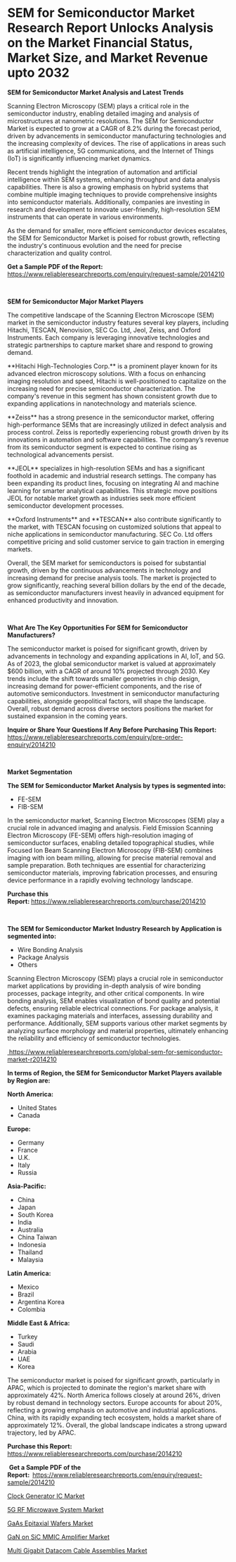 <p><h1>SEM for Semiconductor Market Research Report Unlocks Analysis on the Market Financial Status, Market Size, and Market Revenue upto 2032</h1></p><p><strong>SEM for Semiconductor Market Analysis and Latest Trends</strong></p>
<p><p>Scanning Electron Microscopy (SEM) plays a critical role in the semiconductor industry, enabling detailed imaging and analysis of microstructures at nanometric resolutions. The SEM for Semiconductor Market is expected to grow at a CAGR of 8.2% during the forecast period, driven by advancements in semiconductor manufacturing technologies and the increasing complexity of devices. The rise of applications in areas such as artificial intelligence, 5G communications, and the Internet of Things (IoT) is significantly influencing market dynamics.</p><p>Recent trends highlight the integration of automation and artificial intelligence within SEM systems, enhancing throughput and data analysis capabilities. There is also a growing emphasis on hybrid systems that combine multiple imaging techniques to provide comprehensive insights into semiconductor materials. Additionally, companies are investing in research and development to innovate user-friendly, high-resolution SEM instruments that can operate in various environments.</p><p>As the demand for smaller, more efficient semiconductor devices escalates, the SEM for Semiconductor Market is poised for robust growth, reflecting the industry's continuous evolution and the need for precise characterization and quality control.</p></p>
<p><strong>Get a Sample PDF of the Report:&nbsp;</strong> <a href="https://www.reliableresearchreports.com/enquiry/request-sample/2014210?utm_campaign=10&utm_medium=2&utm_source=Github&utm_content=ia&utm_term=17012025&utm_id=sem-for-semiconductor">https://www.reliableresearchreports.com/enquiry/request-sample/2014210</a></p>
<p>&nbsp;</p>
<p><strong>SEM for Semiconductor Major Market Players</strong></p>
<p><p>The competitive landscape of the Scanning Electron Microscope (SEM) market in the semiconductor industry features several key players, including Hitachi, TESCAN, Nenovision, SEC Co. Ltd, Jeol, Zeiss, and Oxford Instruments. Each company is leveraging innovative technologies and strategic partnerships to capture market share and respond to growing demand.</p><p>**Hitachi High-Technologies Corp.** is a prominent player known for its advanced electron microscopy solutions. With a focus on enhancing imaging resolution and speed, Hitachi is well-positioned to capitalize on the increasing need for precise semiconductor characterization. The company's revenue in this segment has shown consistent growth due to expanding applications in nanotechnology and materials science.</p><p>**Zeiss** has a strong presence in the semiconductor market, offering high-performance SEMs that are increasingly utilized in defect analysis and process control. Zeiss is reportedly experiencing robust growth driven by its innovations in automation and software capabilities. The company’s revenue from its semiconductor segment is expected to continue rising as technological advancements persist.</p><p>**JEOL** specializes in high-resolution SEMs and has a significant foothold in academic and industrial research settings. The company has been expanding its product lines, focusing on integrating AI and machine learning for smarter analytical capabilities. This strategic move positions JEOL for notable market growth as industries seek more efficient semiconductor development processes.</p><p>**Oxford Instruments** and **TESCAN** also contribute significantly to the market, with TESCAN focusing on customized solutions that appeal to niche applications in semiconductor manufacturing. SEC Co. Ltd offers competitive pricing and solid customer service to gain traction in emerging markets.</p><p>Overall, the SEM market for semiconductors is poised for substantial growth, driven by the continuous advancements in technology and increasing demand for precise analysis tools. The market is projected to grow significantly, reaching several billion dollars by the end of the decade, as semiconductor manufacturers invest heavily in advanced equipment for enhanced productivity and innovation.</p></p>
<p>&nbsp;</p>
<p><strong>What Are The Key Opportunities For SEM for Semiconductor Manufacturers?</strong></p>
<p><p>The semiconductor market is poised for significant growth, driven by advancements in technology and expanding applications in AI, IoT, and 5G. As of 2023, the global semiconductor market is valued at approximately $600 billion, with a CAGR of around 10% projected through 2030. Key trends include the shift towards smaller geometries in chip design, increasing demand for power-efficient components, and the rise of automotive semiconductors. Investment in semiconductor manufacturing capabilities, alongside geopolitical factors, will shape the landscape. Overall, robust demand across diverse sectors positions the market for sustained expansion in the coming years.</p></p>
<p><strong>Inquire or Share Your Questions If Any Before Purchasing This Report:</strong> <a href="https://www.reliableresearchreports.com/enquiry/pre-order-enquiry/2014210?utm_campaign=10&utm_medium=2&utm_source=Github&utm_content=ia&utm_term=17012025&utm_id=sem-for-semiconductor">https://www.reliableresearchreports.com/enquiry/pre-order-enquiry/2014210</a></p>
<p>&nbsp;</p>
<p><strong>Market Segmentation</strong></p>
<p><strong>The SEM for Semiconductor Market Analysis by types is segmented into:</strong></p>
<p><ul><li>FE-SEM</li><li>FIB-SEM</li></ul></p>
<p><p>In the semiconductor market, Scanning Electron Microscopes (SEM) play a crucial role in advanced imaging and analysis. Field Emission Scanning Electron Microscopy (FE-SEM) offers high-resolution imaging of semiconductor surfaces, enabling detailed topographical studies, while Focused Ion Beam Scanning Electron Microscopy (FIB-SEM) combines imaging with ion beam milling, allowing for precise material removal and sample preparation. Both techniques are essential for characterizing semiconductor materials, improving fabrication processes, and ensuring device performance in a rapidly evolving technology landscape.</p></p>
<p><strong>Purchase this Report:&nbsp;</strong><a href="https://www.reliableresearchreports.com/purchase/2014210?utm_campaign=10&utm_medium=2&utm_source=Github&utm_content=ia&utm_term=17012025&utm_id=sem-for-semiconductor">https://www.reliableresearchreports.com/purchase/2014210</a></p>
<p>&nbsp;</p>
<p><strong>The SEM for Semiconductor Market Industry Research by Application is segmented into:</strong></p>
<p><ul><li>Wire Bonding Analysis</li><li>Package Analysis</li><li>Others</li></ul></p>
<p><p>Scanning Electron Microscopy (SEM) plays a crucial role in semiconductor market applications by providing in-depth analysis of wire bonding processes, package integrity, and other critical components. In wire bonding analysis, SEM enables visualization of bond quality and potential defects, ensuring reliable electrical connections. For package analysis, it examines packaging materials and interfaces, assessing durability and performance. Additionally, SEM supports various other market segments by analyzing surface morphology and material properties, ultimately enhancing the reliability and efficiency of semiconductor technologies.</p></p>
<p><a href="https://www.reliableresearchreports.com/global-sem-for-semiconductor-market-r2014210?utm_campaign=10&utm_medium=2&utm_source=Github&utm_content=ia&utm_term=17012025&utm_id=sem-for-semiconductor">&nbsp;https://www.reliableresearchreports.com/global-sem-for-semiconductor-market-r2014210</a></p>
<p><strong>In terms of Region, the SEM for Semiconductor Market Players available by Region are:</strong></p>
<p>
    <p> <strong> North America: </strong>
        <ul>
            <li>United States</li>
            <li>Canada</li>
        </ul>
        </p> 
    <p> <strong> Europe: </strong>
        <ul>
            <li>Germany</li>
            <li>France</li>
            <li>U.K.</li>
            <li>Italy</li>
            <li>Russia</li>
        </ul>
        </p> 
    <p> <strong> Asia-Pacific: </strong>
        <ul>
            <li>China</li>
            <li>Japan</li>
            <li>South Korea</li>
            <li>India</li>
            <li>Australia</li>
            <li>China Taiwan</li>
            <li>Indonesia</li>
            <li>Thailand</li>
            <li>Malaysia</li>
        </ul>
        </p> 
    <p> <strong> Latin America: </strong>
        <ul>
            <li>Mexico</li>
            <li>Brazil</li>
            <li>Argentina Korea</li>
            <li>Colombia</li>
        </ul>
        </p> 
    <p> <strong> Middle East & Africa: </strong>
        <ul>
            <li>Turkey</li>
            <li>Saudi</li>
            <li>Arabia</li>
            <li>UAE</li>
            <li>Korea</li>
        </ul>
    </p>
    </p>
<p><p>The semiconductor market is poised for significant growth, particularly in APAC, which is projected to dominate the region's market share with approximately 42%. North America follows closely at around 26%, driven by robust demand in technology sectors. Europe accounts for about 20%, reflecting a growing emphasis on automotive and industrial applications. China, with its rapidly expanding tech ecosystem, holds a market share of approximately 12%. Overall, the global landscape indicates a strong upward trajectory, led by APAC.</p></p>
<p><strong>Purchase this Report: </strong><a href="https://www.reliableresearchreports.com/purchase/2014210?utm_campaign=10&utm_medium=2&utm_source=Github&utm_content=ia&utm_term=17012025&utm_id=sem-for-semiconductor">https://www.reliableresearchreports.com/purchase/2014210</a></p>
<p>&nbsp;<strong>Get a Sample PDF of the Report:&nbsp;&nbsp;</strong><a href="https://www.reliableresearchreports.com/enquiry/request-sample/2014210?utm_campaign=10&utm_medium=2&utm_source=Github&utm_content=ia&utm_term=17012025&utm_id=sem-for-semiconductor">https://www.reliableresearchreports.com/enquiry/request-sample/2014210</a></p>
<p><strong></strong></p>
<p><p><a href="https://github.com/JubayerMia832/Market-Research-Report-List-1/blob/main/clock-generator-ic-market.md?utm_campaign=10&utm_medium=2&utm_source=Github&utm_content=ia&utm_term=17012025&utm_id=sem-for-semiconductor">Clock Generator IC Market</a></p><p><a href="https://github.com/ygfu6u/Market-Research-Report-List-1/blob/main/5g-rf-microwave-system-market.md?utm_campaign=10&utm_medium=2&utm_source=Github&utm_content=ia&utm_term=17012025&utm_id=sem-for-semiconductor">5G RF Microwave System Market</a></p><p><a href="https://github.com/domoniqueluoma76/Market-Research-Report-List-1/blob/main/gaas-epitaxial-wafers-market.md?utm_campaign=10&utm_medium=2&utm_source=Github&utm_content=ia&utm_term=17012025&utm_id=sem-for-semiconductor">GaAs Epitaxial Wafers Market</a></p><p><a href="https://github.com/millionkaryn68/Market-Research-Report-List-1/blob/main/gan-on-sic-mmic-amplifier-market.md?utm_campaign=10&utm_medium=2&utm_source=Github&utm_content=ia&utm_term=17012025&utm_id=sem-for-semiconductor">GaN on SiC MMIC Amplifier Market</a></p><p><a href="https://github.com/leopardmicheal7019/Market-Research-Report-List-1/blob/main/multi-gigabit-datacom-cable-assemblies-market.md?utm_campaign=10&utm_medium=2&utm_source=Github&utm_content=ia&utm_term=17012025&utm_id=sem-for-semiconductor">Multi Gigabit Datacom Cable Assemblies Market</a></p></p>